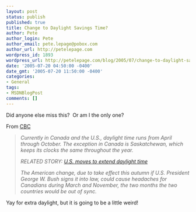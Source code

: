 ```yaml
---
layout: post
status: publish
published: true
title: Change to Daylight Savings Time?
author: Pete
author_login: Pete
author_email: pete.lepage@pobox.com
author_url: http://petelepage.com
wordpress_id: 1893
wordpress_url: http://petelepage.com/blog/2005/07/change-to-daylight-savings-time/
date: '2005-07-20 04:50:00 -0400'
date_gmt: '2005-07-20 11:50:00 -0400'
categories:
- General
tags:
- MSDNBlogPost
comments: []
---
```

<p>Did anyone else miss this?&nbsp; Or am I the only one?</p>
<p>From <a href="http://www.cbc.ca/story/canada/national/2005/07/20/daylight-savings-folo050720.html">CBC</a></p>
<blockquote><p><em>Currently in Canada and the U.S., daylight time runs from April through October. The exception in Canada is Saskatchewan, which keeps its clocks the same throughout the year. </em></p>
<p><em></em></p>
<p><em>RELATED STORY: </em><a href="http://www.cbc.ca/story/world/national/2005/07/20/daylight-savings050720.html"><em>U.S. moves to extend daylight time</em></a><em> </em></p>
<p><em></em></p>
<p><em>The American change, due to take effect this autumn if U.S. President George W. Bush signs it into law, could cause headaches for Canadians during March and November, the two months the two countries would be out of sync.</em> </p>
</blockquote>
<p>Yay for extra daylight, but it is going to be a little weird!</p>

